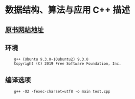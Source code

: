 # 数据结构、算法与应用 C++ 描述

## [原书网站地址](https://www.cise.ufl.edu/~sahni/dsaac/)

## 环境

```shell
    g++ (Ubuntu 9.3.0-10ubuntu2) 9.3.0
    Copyright (C) 2019 Free Software Foundation, Inc.
```

## 编译选项

```shell
    g++ -O2 -fexec-charset=utf8 -o main test.cpp
```
